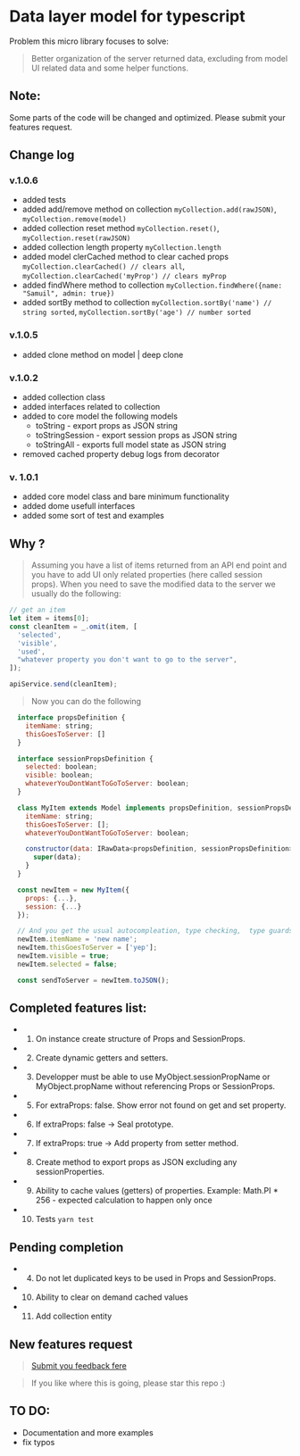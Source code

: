# Data layer model for typescript

Problem this micro library focuses to solve:

> Better organization of the server returned data, excluding from model UI related data and some helper functions.

## Note:

Some parts of the code will be changed and optimized. Please submit your features request.

## Change log

### v.1.0.6

- added tests
- added add/remove method on collection `myCollection.add(rawJSON)`, `myCollection.remove(model)`
- added collection reset method `myCollection.reset()`, `myCollection.reset(rawJSON)`
- added collection length property `myCollection.length`
- added model clerCached method to clear cached props `myCollection.clearCached() // clears all`, `myCollection.clearCached('myProp') // clears myProp`
- added findWhere method to collection `myCollection.findWhere({name: "Samuil", admin: true})`
- added sortBy method to collection `myCollection.sortBy('name') // string sorted`, `myCollection.sortBy('age') // number sorted`

### v.1.0.5

- added clone method on model | deep clone

### v.1.0.2

- added collection class
- added interfaces related to collection
- added to core model the following models
  - toString - export props as JSON string
  - toStringSession - export session props as JSON string
  - toStringAll - exports full model state as JSON string
- removed cached property debug logs from decorator

### v. 1.0.1

- added core model class and bare minimum functionality
- added dome usefull interfaces
- added some sort of test and examples

## Why ?

> Assuming you have a list of items returned from an API end point and you have to add UI only related properties (here called session props). When you need to save the modified data to the server we usually do the following:

```javascript
// get an item
let item = items[0];
const cleanItem = _.omit(item, [
  'selected',
  'visible',
  'used',
  "whatever property you don't want to go to the server",
]);

apiService.send(cleanItem);
```

> Now you can do the following

```javascript
  interface propsDefinition {
    itemName: string;
    thisGoesToServer: []
  }

  interface sessionPropsDefinition {
    selected: boolean;
    visible: boolean;
    whateverYouDontWantToGoToServer: boolean;
  }

  class MyItem extends Model implements propsDefinition, sessionPropsDefinition {
    itemName: string;
    thisGoesToServer: [];
    whateverYouDontWantToGoToServer: boolean;

    constructor(data: IRawData<propsDefinition, sessionPropsDefinition>) {
      super(data);
    }
  }

  const newItem = new MyItem({
    props: {...},
    session: {...}
  });

  // And you get the usual autocompleation, type checking,  type guards, etc.
  newItem.itemName = 'new name';
  newItem.thisGoesToServer = ['yep'];
  newItem.visible = true;
  newItem.selected = false;

  const sendToServer = newItem.toJSON();
```

## Completed features list:

- 1.  On instance create structure of Props and SessionProps.
- 2.  Create dynamic getters and setters.
- 3.  Developper must be able to use MyObject.sessionPropName or MyObject.propName without referencing Props or SessionProps.
- 5.  For extraProps: false. Show error not found on get and set property.
- 6.  If extraProps: false -> Seal prototype.
- 7.  If extraProps: true -> Add property from setter method.
- 8.  Create method to export props as JSON excluding any sessionProperties.
- 9.  Ability to cache values (getters) of properties. Example: Math.PI \* 256 - expected calculation to happen only once
- 10. Tests `yarn test`

## Pending completion

- 4.  Do not let duplicated keys to be used in Props and SessionProps.
- 10. Ability to clear on demand cached values
- 11. Add collection entity

## New features request

> [Submit you feedback fere](https://github.com/samuil4/ts-data-layer-model/issues)

> If you like where this is going, please star this repo :)

## TO DO:

- Documentation and more examples
- fix typos
